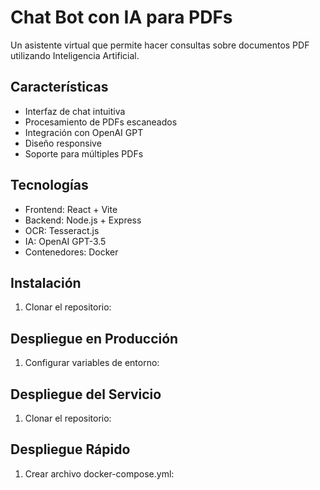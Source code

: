 # Chat Bot con IA para PDFs

Un asistente virtual que permite hacer consultas sobre documentos PDF utilizando Inteligencia Artificial.

## Características

- Interfaz de chat intuitiva
- Procesamiento de PDFs escaneados
- Integración con OpenAI GPT
- Diseño responsive
- Soporte para múltiples PDFs

## Tecnologías

- Frontend: React + Vite
- Backend: Node.js + Express
- OCR: Tesseract.js
- IA: OpenAI GPT-3.5
- Contenedores: Docker

## Instalación

1. Clonar el repositorio: 

## Despliegue en Producción

1. Configurar variables de entorno:

## Despliegue del Servicio

1. Clonar el repositorio:

## Despliegue Rápido

1. Crear archivo docker-compose.yml: